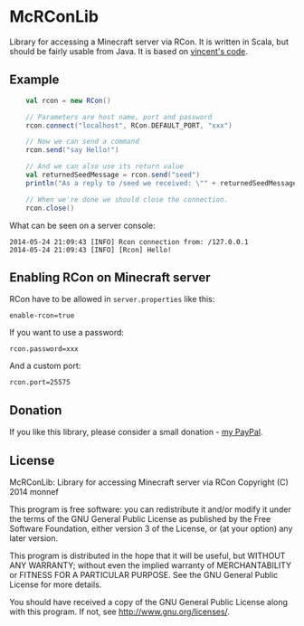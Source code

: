 McRConLib
=========

Library for accessing a Minecraft server via RCon.
It is written in Scala, but should be fairly usable from Java.
It is based on [vincent's code](https://code.google.com/p/rcon-client/).

Example
-------

```scala
    val rcon = new RCon()

    // Parameters are host name, port and password
    rcon.connect("localhost", RCon.DEFAULT_PORT, "xxx")

    // Now we can send a command
    rcon.send("say Hello!")

    // And we can also use its return value
    val returnedSeedMessage = rcon.send("seed")
    println("As a reply to /seed we received: \"" + returnedSeedMessage + "\".")

    // When we're done we should close the connection.
    rcon.close()
```

What can be seen on a server console:

    2014-05-24 21:09:43 [INFO] Rcon connection from: /127.0.0.1
    2014-05-24 21:09:43 [INFO] [Rcon] Hello!

Enabling RCon on Minecraft server
---------------------------------

RCon have to be allowed in `server.properties` like this:

    enable-rcon=true

If you want to use a password:

    rcon.password=xxx

And a custom port:

    rcon.port=25575

Donation
--------
If you like this library, please consider a small donation - [my PayPal](https://www.paypal.com/cgi-bin/webscr?cmd=_donations&business=U6PGB7P24WWSU&lc=CZ&item_name=monnef%20%2d%20McRConLib&item_number=10&currency_code=CZK&bn=PP%2dDonationsBF%3abtn_donate_SM%2egif%3aNonHosted).

License
-------
McRConLib: Library for accessing Minecraft server via RCon
Copyright (C) 2014  monnef

This program is free software: you can redistribute it and/or modify
it under the terms of the GNU General Public License as published by
the Free Software Foundation, either version 3 of the License, or
(at your option) any later version.

This program is distributed in the hope that it will be useful,
but WITHOUT ANY WARRANTY; without even the implied warranty of
MERCHANTABILITY or FITNESS FOR A PARTICULAR PURPOSE.  See the
GNU General Public License for more details.

You should have received a copy of the GNU General Public License
along with this program.  If not, see [<http://www.gnu.org/licenses/>](http://www.gnu.org/licenses/).